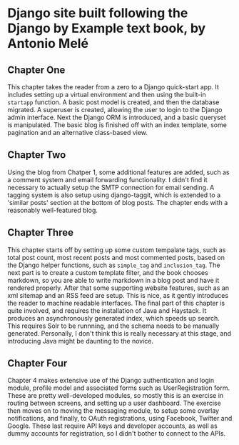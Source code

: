 Django site built following the Django by Example text book, by Antonio Melé
============================================================================

## Chapter One

This chapter takes the reader from a zero to a Django quick-start app. It includes setting up a virtual environment and then using the built-in `startapp` function. A basic post model is created, and then the database migrated. A superuser is created, allowing the user to login to the Django admin interface. Next the Django ORM is introduced, and a basic queryset is manipulated. The basic blog is finished off with an index template, some pagination and an alternative class-based view.

## Chapter Two

Using the blog from Chatper 1, some additional features are added, such as a comment system and email forwarding functionality. I didn't find it necessary to actually setup the SMTP connection for email sending. A tagging system is also setup using django-taggit, which is extended to a 'similar posts' section at the bottom of blog posts. The chapter ends with a reasonably well-featured blog.

## Chapter Three

This chapter starts off by setting up some custom tempalate tags, such as total post count, most recent posts and most commented posts, based on the Django helper functions, such as `simple_tag` and `inclusion_tag`. The next part is to create a custom template filter, and the book chooses markdown, so you are able to write markdown in a blog post and have it rendered properly. After that some supporting website features, such as an xml sitemap and an RSS feed are setup. This is nice, as it gently introduces the reader to machine readable interfaces. The final part of this chapter is quite involved, and requires the installation of Java and Haystack. It produces an asynchronously generated index, which speeds up search. This requires Solr to be runnning, and the schema needs to be manually generated. Personally, I don't think this is really necessary at this stage, and introducing Java might be daunting to the novice.

## Chapter Four

Chapter 4 makes extensive use of the Django authentication and login module, profile model and associated forms such as UserRegistration form. These are pretty well-developed modules, so mostly this is an exercise in routing between screens, and setting up a user dashboard. The exercise then moves on to moving the messaging module, to setup some overlay notifications, and finally, to OAuth registrations, using Facebook, Twitter and Google. These last require API keys and developer accounts, as well as dummy accounts for registration, so I didn't bother to connect to the APIs.

 